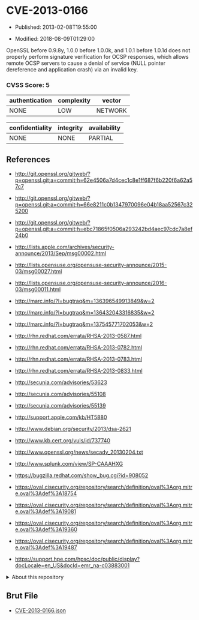 # CVE-2013-0166

- Published: 2013-02-08T19:55:00

- Modified: 2018-08-09T01:29:00

OpenSSL before 0.9.8y, 1.0.0 before 1.0.0k, and 1.0.1 before 1.0.1d does not properly perform signature verification for OCSP responses, which allows remote OCSP servers to cause a denial of service (NULL pointer dereference and application crash) via an invalid key.

### CVSS Score: **5**

| authentication | complexity | vector |
| --- | --- | --- |
| NONE | LOW | NETWORK |

| confidentiality | integrity | availability |
| --- | --- | --- |
| NONE | NONE | PARTIAL |

## References

* http://git.openssl.org/gitweb/?p=openssl.git;a=commit;h=62e4506a7d4cec1c8e1ff687f6b220f6a62a57c7

* http://git.openssl.org/gitweb/?p=openssl.git;a=commit;h=66e8211c0b1347970096e04b18aa52567c325200

* http://git.openssl.org/gitweb/?p=openssl.git;a=commit;h=ebc71865f0506a293242bd4aec97cdc7a8ef24b0

* http://lists.apple.com/archives/security-announce/2013/Sep/msg00002.html

* http://lists.opensuse.org/opensuse-security-announce/2015-03/msg00027.html

* http://lists.opensuse.org/opensuse-security-announce/2016-03/msg00011.html

* http://marc.info/?l=bugtraq&m=136396549913849&w=2

* http://marc.info/?l=bugtraq&m=136432043316835&w=2

* http://marc.info/?l=bugtraq&m=137545771702053&w=2

* http://rhn.redhat.com/errata/RHSA-2013-0587.html

* http://rhn.redhat.com/errata/RHSA-2013-0782.html

* http://rhn.redhat.com/errata/RHSA-2013-0783.html

* http://rhn.redhat.com/errata/RHSA-2013-0833.html

* http://secunia.com/advisories/53623

* http://secunia.com/advisories/55108

* http://secunia.com/advisories/55139

* http://support.apple.com/kb/HT5880

* http://www.debian.org/security/2013/dsa-2621

* http://www.kb.cert.org/vuls/id/737740

* http://www.openssl.org/news/secadv_20130204.txt

* http://www.splunk.com/view/SP-CAAAHXG

* https://bugzilla.redhat.com/show_bug.cgi?id=908052

* https://oval.cisecurity.org/repository/search/definition/oval%3Aorg.mitre.oval%3Adef%3A18754

* https://oval.cisecurity.org/repository/search/definition/oval%3Aorg.mitre.oval%3Adef%3A19081

* https://oval.cisecurity.org/repository/search/definition/oval%3Aorg.mitre.oval%3Adef%3A19360

* https://oval.cisecurity.org/repository/search/definition/oval%3Aorg.mitre.oval%3Adef%3A19487

* https://support.hpe.com/hpsc/doc/public/display?docLocale=en_US&docId=emr_na-c03883001

<details>
<summary>About this repository</summary> 

  This repository is part of the project [Live Hack CVE](https://github.com/Live-Hack-CVE). Main website can be found [www.live-hack.org](https://www.live-hack.org) 
  
  Made by [Sn0wAlice](https://github.com/Sn0wAlice) for the people that care about security and need to have a feed of the latest CVEs. Hope you enjoy it, don't forget to star the repo and follow me on [Twitter](https://twitter.com/Sn0wAlice) and [Github](https://github.com/Sn0wAlice). And that is my [personnal website](https://www.alice-snow.me/)

  - [Home Page](https://github.com/Live-Hack-CVE)
  - [Framework](https://github.com/Live-Hack-CVE/cve-framework)
  - [CVE database](https://github.com/Live-Hack-CVE/full_database)
  - [Changelog](https://github.com/Live-Hack-CVE/Changelog)
</details>

## Brut File

* [CVE-2013-0166.json](https://raw.githubusercontent.com/Live-Hack-CVE/full_database/main/cves/2013/CVE-2013-0166.json)

